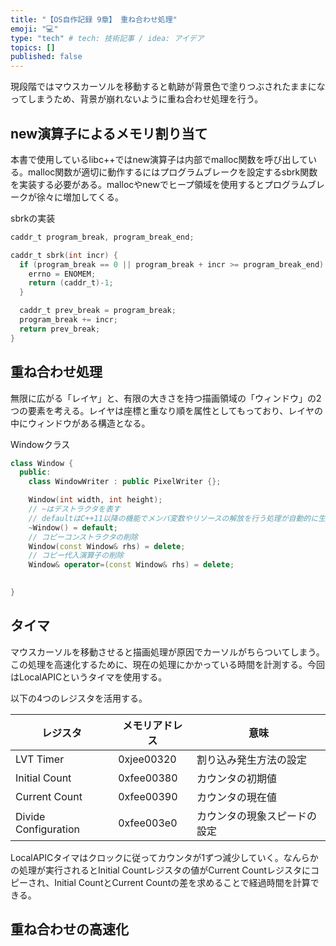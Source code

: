 ```yaml
---
title: "【OS自作記録 9章】 重ね合わせ処理"
emoji: "💻"
type: "tech" # tech: 技術記事 / idea: アイデア
topics: []
published: false
---
```


現段階ではマウスカーソルを移動すると軌跡が背景色で塗りつぶされたままになってしまうため、背景が崩れないように重ね合わせ処理を行う。

## new演算子によるメモリ割り当て
本書で使用しているlibc++ではnew演算子は内部でmalloc関数を呼び出している。malloc関数が適切に動作するにはプログラムブレークを設定するsbrk関数を実装する必要がある。mallocやnewでヒープ領域を使用するとプログラムブレークが徐々に増加してくる。

sbrkの実装
```c
caddr_t program_break, program_break_end;

caddr_t sbrk(int incr) {
  if (program_break == 0 || program_break + incr >= program_break_end) {
    errno = ENOMEM;
    return (caddr_t)-1;
  }

  caddr_t prev_break = program_break;
  program_break += incr;
  return prev_break;
}
```

## 重ね合わせ処理
無限に広がる「レイヤ」と、有限の大きさを持つ描画領域の「ウィンドウ」の2つの要素を考える。レイヤは座標と重なり順を属性としてもっており、レイヤの中にウィンドウがある構造となる。

Windowクラス
```cpp
class Window {
  public:
    class WindowWriter : public PixelWriter {};

    Window(int width, int height);
    // ~はデストラクタを表す
    // defaultはC++11以降の機能でメンバ変数やリソースの解放を行う処理が自動的に生成される
    ~Window() = default;
    // コピーコンストラクタの削除
    Window(const Window& rhs) = delete;
    // コピー代入演算子の削除
    Window& operator=(const Window& rhs) = delete;

    
}
```

## タイマ
マウスカーソルを移動させると描画処理が原因でカーソルがちらついてしまう。この処理を高速化するために、現在の処理にかかっている時間を計測する。今回はLocalAPICというタイマを使用する。

以下の4つのレジスタを活用する。

| レジスタ | メモリアドレス | 意味 |
| --- | --- | --- |
| LVT Timer | 0xjee00320 | 割り込み発生方法の設定 |
| Initial Count | 0xfee00380 | カウンタの初期値 |
| Current Count | 0xfee00390 | カウンタの現在値 |
| Divide Configuration | 0xfee003e0 | カウンタの現象スピードの設定 |

LocalAPICタイマはクロックに従ってカウンタが1ずつ減少していく。なんらかの処理が実行されるとInitial Countレジスタの値がCurrent Countレジスタにコピーされ、Initial CountとCurrent Countの差を求めることで経過時間を計算できる。

## 重ね合わせの高速化
